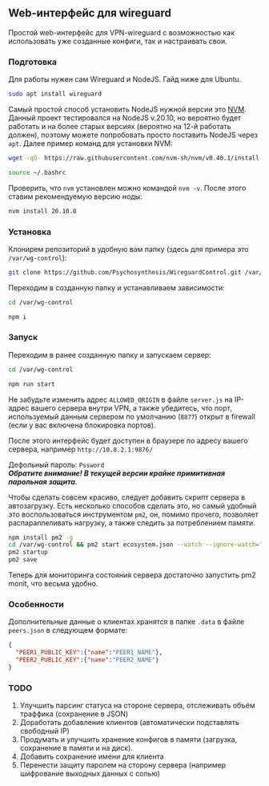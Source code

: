## Web-интерфейс для wireguard
Простой web-интерфейс для VPN-wireguard с возможностью как использовать уже созданные конфиги, так и настраивать свои.

### Подготовка
Для работы нужен сам Wireguard и NodeJS. Гайд ниже для Ubuntu.
```bash
sudo apt install wireguard
```
Самый простой способ установить NodeJS нужной версии это [NVM](https://github.com/nvm-sh/nvm). Данный проект тестировался на NodeJS v.20.10, но вероятно будет работать и на более старых версиях (вероятно на 12-й работать должен), поэтому можете попробовать просто поставить NodeJS через `apt`. Далее пример команд для установки NVM:
```bash
wget -qO- https://raw.githubusercontent.com/nvm-sh/nvm/v0.40.1/install.sh | bash

source ~/.bashrc
```
Проверить, что `nvm` установлен можно командой `nvm -v`. После этого ставим рекомендуемую версию ноды:
```bash
nvm install 20.10.0
```

### Установка
Клонирем репозиторий в удобную вам папку (здесь для примера это `/var/wg-control`):
```bash
git clone https://github.com/Psychosynthesis/WireguardControl.git /var/wg-control
```

Переходим в созданную папку и устанавливаем зависимости:
```bash
cd /var/wg-control

npm i
```

### Запуск
Переходим в ранее созданную папку и запускаем сервер:
```bash
cd /var/wg-control

npm run start
```
Не забудьте изменить адрес `ALLOWED_ORIGIN` в файле `server.js` на IP-адрес вашего сервера внутри VPN, а также убедитесь, что порт, используемый данным сервером по умолчанию (`8877`) открыт в firewall (если у вас включена блокировка портов).

После этого интерфейс будет доступен в браузере по адресу вашего сервера, например `http://10.8.2.1:9876/`

Дефольный пароль: `Pssword` \
***Обратите внимание! В текущей версии крайне примитивная парольная защита.***

Чтобы сделать совсем красиво, следует добавить скрипт сервера в автозагрузку. Есть несколько способов сделать это, но самый удобный это воспользоваться инструментом `pm2`, он, помимо прочего, позволяет распараллеливать нагрузку, а также следить за потреблением памяти.

```bash
npm install pm2 -g
cd /var/wg-control && pm2 start ecosystem.json --watch --ignore-watch="node_modules"
pm2 startup
pm2 save
```
Теперь для мониторинга состояния сервера достаточно запустить pm2 monit, что весьма удобно.

### Особенности
Дополнительные данные о клиентах хранятся в папке `.data` в файле `peers.json` в следующем формате:
```JSON
{
  "PEER1_PUBLIC_KEY":{"name":"PEER1_NAME"},
  "PEER2_PUBLIC_KEY":{"name":"PEER2_NAME"}
}
```

### TODO
 1. Улучшить парсинг статуса на стороне сервера, отслеживать объём траффика (сохранение в JSON)
 2. Доработать добавление клиентов (автоматически подставлять свободный IP)
 3. Продумать и улучшить хранение конфигов в памяти (загрузка, сохранение в памяти и на диск).
 4. Добавить сохранение имени для клиента
 5. Перенести защиту паролем на сторону сервера (например шифрование выходных данных с солью)
